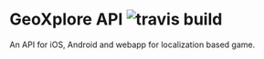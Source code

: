 # GeoXplore API ![travis build](https://api.travis-ci.org/djwojtas/geoxplore-api.svg?branch=master)

An API for iOS, Android and webapp for localization based game.
